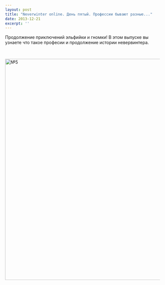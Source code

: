 ```yaml
---
layout: post
title: "Neverwinter online. День пятый. Профессии бывают разные..."
date: 2013-12-21
excerpt: ''
---
```


Продолжение приключений эльфийки и гномки! В этом выпуске вы узнаете что такое професии и продолжение истории невервинтера.

&nbsp;

<a href="http://gamersoul.ru/wp-content/uploads/2013/12/№5.png"><img class="alignnone size-full wp-image-3277" src="http://gamersoul.ru/wp-content/uploads/2013/12/№5.png" alt="№5" width="1280" height="720" /></a>